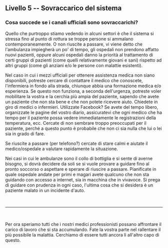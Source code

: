 ## Livello 5 -- Sovraccarico del sistema

### Cosa succede se i canali ufficiali sono sovraccarichi?

Quello che purtroppo stiamo vedendo in alcuni settori è che il sistema si stressa fino al punto di rottura se troppe persone si ammalano contemporaneamente. O non riuscite a passare, vi viene detto che l'ambulanza impiegherà un po' di tempo, gli ospedali non prendono affatto nuovi pazienti, oppure alcuni ospedali danno la priorità al trattamento di certi gruppi di pazienti (come quelli relativamente giovani e sani) rispetto ad altri gruppi (come gli anziani e/o le persone con malattie esistenti).

Nel caso in cui i mezzi ufficiali per ottenere assistenza medica non siano disponibili, potreste cercare di contattare il medico che conoscete, l'infermiera in fondo alla strada, chiunque abbia una formazione medica e/o esperienza. Se questo non funziona, a seconda dell'urgenza, potreste voler mobilitare la vostra e la cerchia più ampia del paziente, sapendo che avete un paziente che non sta bene e che non potete ricevere aiuto. Chiedete in giro di medici o infermieri. Utilizzate Facebook? Se avete del tempo libero, organizzate le pagine del vostro diario, assicuratevi che ogni medico che ha tempo per il paziente possa vedere immediatamente le registrazioni della temperatura, ecc. Cercate di non sembrare troppo preoccupati per il paziente, perché a questo punto è probabile che non ci sia nulla che lui o lei sia in grado di fare.

Se riuscite a passare (per telefono?) cercate di stare calmi e aiutate il medico/ospedale a valutare rapidamente la situazione. 

Nei casi in cui le ambulanze sono il collo di bottiglia e si sente di averne bisogno, si dovrà decidere da soli se si vuole provare a guidare fino al pronto soccorso o aspettare e sperare di riuscire a passare. Pianificate in quale ospedale andate per primi e magari avete qualcuno che non sta guidando con accesso a internet, sia in macchina che in vivavoce. Si prega di guidare con prudenza in ogni caso, l'ultima cosa che si desidera è un paziente malato in un incidente d'auto.

&nbsp;

----

&nbsp;

Per ora speriamo tutti che i nostri medici professionisti possano affrontare il carico di lavoro che si sta accumulando. Fate la vostra parte nel rallentare il più possibile la malattia. Cerchiamo di essere tutti ancora lì all'altro capo di questo.